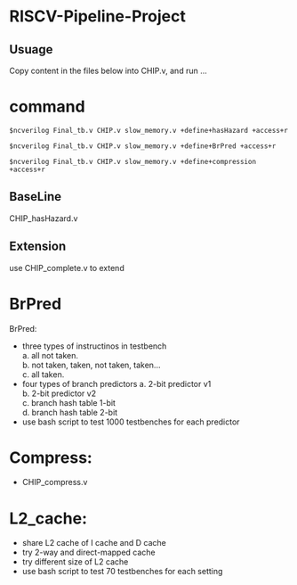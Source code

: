 # RISCV-Pipeline-Project

## Usuage 
Copy content in the files below into CHIP.v, and run ...  
# command
    $ncverilog Final_tb.v CHIP.v slow_memory.v +define+hasHazard +access+r  

    $ncverilog Final_tb.v CHIP.v slow_memory.v +define+BrPred +access+r  

    $ncverilog Final_tb.v CHIP.v slow_memory.v +define+compression +access+r  

## BaseLine
  CHIP_hasHazard.v  

## Extension  
  use CHIP_complete.v to extend  

# BrPred  

BrPred:  
  * three types of instructinos in testbench  
    a. all not taken.  
    b. not taken, taken, not taken, taken...  
    c. all taken.  
  * four types of branch predictors
    a. 2-bit predictor v1  
    b. 2-bit predictor v2  
    c. branch hash table 1-bit  
    d. branch hash table 2-bit  
  * use bash script to test 1000 testbenches for each predictor  

# Compress:  
  * CHIP_compress.v  

# L2_cache:  
  * share L2 cache of I cache and D cache  
  * try 2-way and direct-mapped cache  
  * try different size of L2 cache
  * use bash script to test 70 testbenches for each setting
